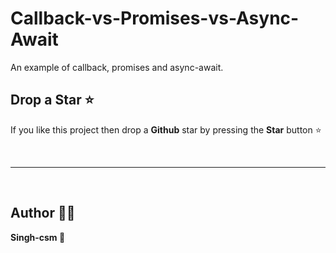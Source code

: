 # Callback-vs-Promises-vs-Async-Await
An example of callback, promises and async-await.

## Drop a Star ⭐

If you like this project then drop a **Github** star by pressing the **Star** button ⭐

<br>

---

<br>

## Author 👨‍💻

**Singh-csm 💚**
